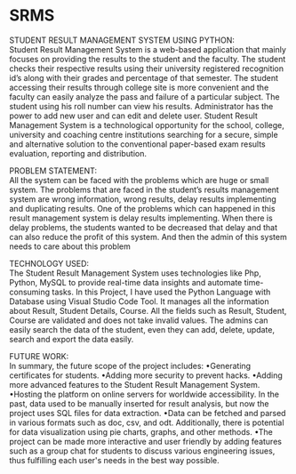 # SRMS
STUDENT RESULT MANAGEMENT SYSTEM USING PYTHON:<br> 
            Student Result Management System is a web-based application that mainly focuses on providing the results to the student and the faculty. The student checks their respective results using their university registered recognition id’s along with their grades and percentage of that semester. The student accessing their results through college site is more convenient and the faculty can easily analyze the pass and failure of a particular subject. The student using his roll number can view his results. Administrator has the power to add new user and can edit and delete user. Student Result Management System is a technological opportunity for the school, college, university and coaching centre institutions searching for a secure, simple and alternative solution to the conventional paper-based exam results evaluation, reporting and distribution.

PROBLEM STATEMENT:<br>
            All the system can be faced with the problems which are huge or small system. The problems that are faced in the student’s results  management   system are  wrong information, wrong results, delay results implementing and duplicating results. One of the problems which can happened in this result management system is delay results implementing. When there is delay problems, the students wanted to be decreased that delay and that can also reduce the profit
of this system. And then the admin of this system needs to care about this problem

TECHNOLOGY USED:<br>
 	The Student Result Management System uses technologies like Php, Python, MySQL to provide real-time data insights and automate time-consuming tasks. In this Project, I have used the Python Language with Database using Visual Studio Code Tool. It manages all the information about Result, Student Details, Course. All the fields such as Result, Student, Course are validated and does not take invalid values. The admins can easily search the data of the student, even they can add, delete, update, search and export the data easily. 
           
FUTURE WORK:<br>
      In summary, the future scope of the project includes:
•Generating certificates for students.
•Adding more security to prevent hacks.
•Adding more advanced features to the Student Result Management System.
•Hosting the platform on online servers for worldwide accessibility. In the past, data used to be manually inserted for result analysis, but now the project uses SQL files for data extraction.
•Data can be fetched and parsed in various formats such as doc, csv, and odt. Additionally, there is potential for data visualization using pie charts, graphs, and other methods. 
•The project can be made more interactive and user friendly by adding features such as a group chat for students to discuss various engineering issues, thus fulfilling each user's needs in the best way possible.


